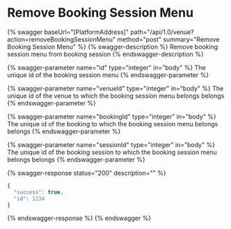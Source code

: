 # Remove Booking Session Menu

{% swagger baseUrl="[PlatformAddress]" path="/api/1.0/venue?action=removeBookingSessionMenu" method="post" summary="Remove Booking Session Menu" %}
{% swagger-description %}
Remove booking session menu from booking session
{% endswagger-description %}

{% swagger-parameter name="id" type="integer" in="body" %}
The unique id of the booking session menu
{% endswagger-parameter %}

{% swagger-parameter name="venueId" type="integer" in="body" %}
The unique id of the venue to which the booking session menu belongs belongs
{% endswagger-parameter %}

{% swagger-parameter name="bookingId" type="integer" in="body" %}
The unique id of the booking to which the booking session menu belongs belongs
{% endswagger-parameter %}

{% swagger-parameter name="sessionId" type="integer" in="body" %}
The unique id of the booking session to which the booking session menu belongs belongs
{% endswagger-parameter %}

{% swagger-response status="200" description="" %}
```javascript
{
  "success": true,
  "id": 1234
}
```
{% endswagger-response %}
{% endswagger %}

